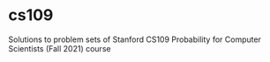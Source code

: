 # cs109
Solutions to problem sets of Stanford CS109 Probability for Computer Scientists (Fall 2021) course

